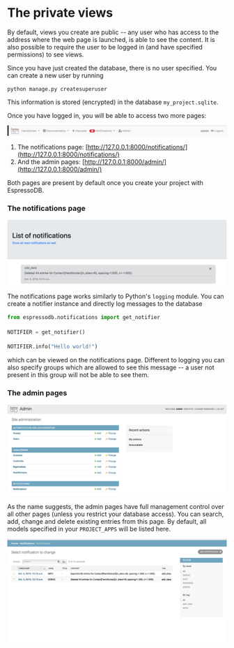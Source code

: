 # The private views

By default, views you create are public -- any user who has access to the address where the web page is launched, is able to see the content.
It is also possible to require the user to be logged in (and have specified permissions) to see views.

Since you have just created the database, there is no user specified.
You can create a new user by running
```
python manage.py createsuperuser
```
This information is stored (encrypted) in the database `my_project.sqlite`.

Once you have logged in, you will be able to access two more pages:

![The login view](../../_static/example-admin-links.png)

1. The notifications page: [http://127.0.0.1:8000/notifications/](http://127.0.0.1:8000/notifications/)
2. And the admin pages: [http://127.0.0.1:8000/admin/](http://127.0.0.1:8000/admin/)

Both pages are present by default once you create your project with EspressoDB.

### The notifications page

![The home page](../../_static/example-notifications.png)

The notifications page works similarly to Python's `logging` module.
You can create a notifier instance and directly log messages to the database
```python
from espressodb.notifications import get_notifier

NOTIFIER = get_notifier()

NOTIFIER.info("Hello world!")
```
which can be viewed on the notifications page.
Different to logging you can also specify groups which are allowed to see this message -- a user not present in this group will not be able to see them.

### The admin pages

![The home page](../../_static/example-admin-view.png)

As the name suggests, the admin pages have full management control over all other pages (unless you restrict your database access).
You can search, add, change and delete existing entries from this page.
By default, all models specified in your `PROJECT_APPS` will be listed here.

![The home page](../../_static/example-admin-notifications.png)
